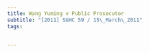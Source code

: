 ```yaml
---
title: Wang Yuming v Public Prosecutor 
subtitle: "[2011] SGHC 59 / 15\_March\_2011"
tags:


---
```


